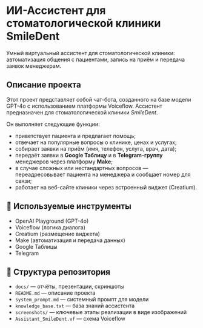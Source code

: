 # ИИ-Ассистент для стоматологической клиники SmileDent
Умный виртуальный ассистент для стоматологической клиники: автоматизация общения с пациентами, запись на приём и передача заявок менеджерам.

## Описание проекта

Этот проект представляет собой чат-бота, созданного на базе модели GPT-4o с использованием платформы Voiceflow. Ассистент предназначен для  стоматологической клиники *SmileDent*.

Он выполняет следующие функции:
- приветствует пациента и предлагает помощь;
- отвечает на популярные вопросы о клинике, ценах и услугах;
- собирает заявки на приём (имя, телефон, услуга, врач, дата);
- передаёт заявки в **Google Таблицу** и в **Telegram-группу** менеджеров через платформу **Make**;
- в случае сложных или нестандартных вопросов — переадресовывает пациента на менеджера и сообщает номер для связи;
- работает на веб-сайте клиники через встроенный виджет (Creatium).

## 🧰 Используемые инструменты

- OpenAI Playground (GPT-4o)
- Voiceflow (логика диалога)
- Creatium (размещение виджета)
- Make (автоматизация и передача данных)
- Google Таблицы
- Telegram

## 📁 Структура репозитория

- `docs/` — отчёты, презентации, скриншоты
- `README.md` — описание проекта
- `system_prompt.md` — системный промпт для модели
- `knowledge_base.txt` — база знаний ассистента
- `screenshots/` — ключевые этапы реализации в виде изображений
- `Assistant_SmileDent.vf` — схема Voiceflow





